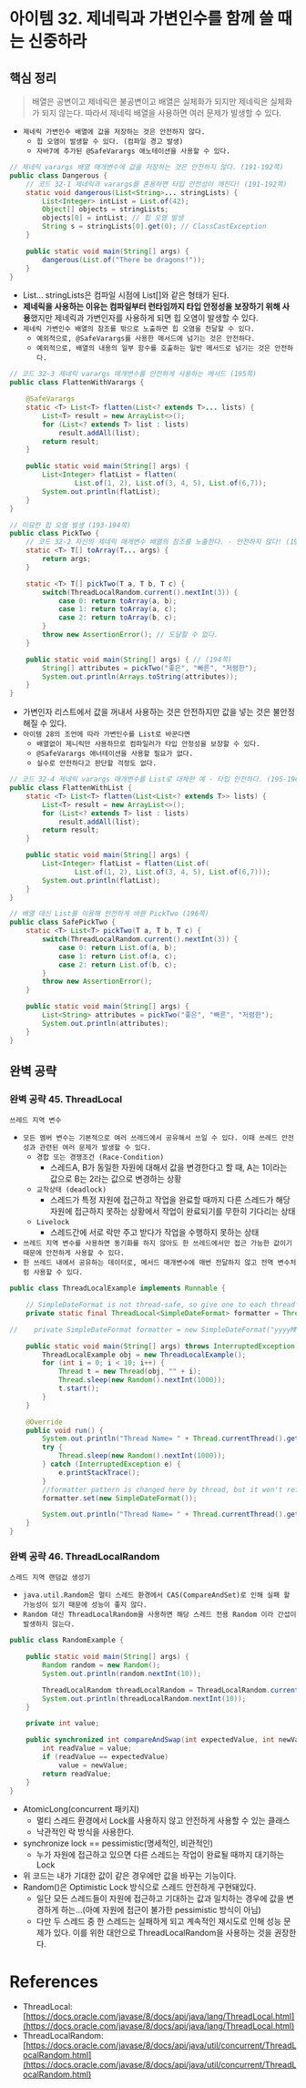 # 아이템 32. 제네릭과 가변인수를 함께 쓸 때는 신중하라

## 핵심 정리

> 배열은 공변이고 제네릭은 불공변이고
배열은 실체화가 되지만 제네릭은 실체화가 되지 않는다.
따라서 제네릭 배열을 사용하면 여러 문제가 발생할 수 있다.
> 
- `제네릭 가변인수 배열에 값을 저장하는 것은 안전하지 않다.`
    - `힙 오염이 발생할 수 있다. (컴파일 경고 발생)`
    - `자바7에 추가된 @SafeVarargs 애노테이션을 사용할 수 있다.`

```java
// 제네릭 varargs 배열 매개변수에 값을 저장하는 것은 안전하지 않다. (191-192쪽)
public class Dangerous {
    // 코드 32-1 제네릭과 varargs를 혼용하면 타입 안전성이 깨진다! (191-192쪽)
    static void dangerous(List<String>... stringLists) {
        List<Integer> intList = List.of(42);
        Object[] objects = stringLists;
        objects[0] = intList; // 힙 오염 발생
        String s = stringLists[0].get(0); // ClassCastException
    }

    public static void main(String[] args) {
        dangerous(List.of("There be dragons!"));
    }
}
```

- List<String>... stringLists은 컴파일 시점에 List<String>[]와 같은 형태가 된다.
- **제네릭을 사용하는 이유는 컴파일부터 런타임까지 타입 안정성을 보장하기 위해 사용**했지만 제네릭과 가변인자를 사용하게 되면 힙 오염이 발생할 수 있다.
- `제네릭 가변인수 배열의 참조를 밖으로 노출하면 힙 오염을 전달할 수 있다.`
    - `예외적으로, @SafeVarargs를 사용한 메서드에 넘기는 것은 안전하다.`
    - `예외적으로, 배열의 내용의 일부 함수를 호출하는 일반 메서드로 넘기는 것은 안전하다.`

```java
// 코드 32-3 제네릭 varargs 매개변수를 안전하게 사용하는 메서드 (195쪽)
public class FlattenWithVarargs {

    @SafeVarargs
    static <T> List<T> flatten(List<? extends T>... lists) {
        List<T> result = new ArrayList<>();
        for (List<? extends T> list : lists)
            result.addAll(list);
        return result;
    }

    public static void main(String[] args) {
        List<Integer> flatList = flatten(
                List.of(1, 2), List.of(3, 4, 5), List.of(6,7));
        System.out.println(flatList);
    }
}
```

```java
// 미묘한 힙 오염 발생 (193-194쪽)
public class PickTwo {
    // 코드 32-2 자신의 제네릭 매개변수 배열의 참조를 노출한다. - 안전하지 않다! (193쪽)
    static <T> T[] toArray(T... args) {
        return args;
    }

    static <T> T[] pickTwo(T a, T b, T c) {
        switch(ThreadLocalRandom.current().nextInt(3)) {
            case 0: return toArray(a, b);
            case 1: return toArray(a, c);
            case 2: return toArray(b, c);
        }
        throw new AssertionError(); // 도달할 수 없다.
    }

    public static void main(String[] args) { // (194쪽)
        String[] attributes = pickTwo("좋은", "빠른", "저렴한");
        System.out.println(Arrays.toString(attributes));
    }
}
```

- 가변인자 리스트에서 값을 꺼내서 사용하는 것은 안전하지만 값을 넣는 것은 불안정해질 수 있다.
- `아이템 28의 조언에 따라 가변인수를 List로 바꾼다면`
    - `배열없이 제니릭만 사용하므로 컴파일러가 타입 안정성을 보장할 수 있다.`
    - `@SafeVarargs 애너테이션을 사용할 필요가 없다.`
    - `실수로 안전하다고 판단할 걱정도 없다.`

```java
// 코드 32-4 제네릭 varargs 매개변수를 List로 대체한 예 - 타입 안전하다. (195-196쪽)
public class FlattenWithList {
    static <T> List<T> flatten(List<List<? extends T>> lists) {
        List<T> result = new ArrayList<>();
        for (List<? extends T> list : lists)
            result.addAll(list);
        return result;
    }

    public static void main(String[] args) {
        List<Integer> flatList = flatten(List.of(
                List.of(1, 2), List.of(3, 4, 5), List.of(6,7)));
        System.out.println(flatList);
    }
}
```

```java
// 배열 대신 List를 이용해 안전하게 바꿘 PickTwo (196쪽)
public class SafePickTwo {
    static <T> List<T> pickTwo(T a, T b, T c) {
        switch(ThreadLocalRandom.current().nextInt(3)) {
            case 0: return List.of(a, b);
            case 1: return List.of(a, c);
            case 2: return List.of(b, c);
        }
        throw new AssertionError();
    }

    public static void main(String[] args) {
        List<String> attributes = pickTwo("좋은", "빠른", "저렴한");
        System.out.println(attributes);
    }
}
```

## 완벽 공략

### 완벽 공략 45. ThreadLocal

`쓰레드 지역 변수`

- `모든 멤버 변수는 기본적으로 여러 쓰레드에서 공유해서 쓰일 수 있다. 이때 쓰레드 안전성과 관련된 여러 문제가 발생할 수 있다.`
    - `경합 또는 경쟁조건 (Race-Condition)`
        - 스레드A, B가 동일한 자원에 대해서 값을 변경한다고 할 때, A는 1이라는 값으로 B는 2라는 값으로 변경하는 상황
    - `교착상태 (deadlock)`
        - 스레드가 특정 자원에 접근하고 작업을 완료할 때까지 다른 스레드가 해당 자원에 접근하지 못하는 상황에서 작업이 완료되기를 무한히 기다리는 상태
    - `Livelock`
        - 스레드간에 서로 락만 주고 받다가 작업을 수행하지 못하는 상태
- `쓰레드 지역 변수를 사용하면 동기화를 하지 않아도 한 쓰레드에서만 접근 가능한 값이기 때문에 안전하게 사용할 수 있다.`
- `한 쓰레드 내에서 공유하는 데이터로, 메서드 매개변수에 매번 전달하지 않고 전역 변수처럼 사용할 수 있다.`

```java
public class ThreadLocalExample implements Runnable {

    // SimpleDateFormat is not thread-safe, so give one to each thread
    private static final ThreadLocal<SimpleDateFormat> formatter = ThreadLocal.withInitial(() -> new SimpleDateFormat("yyyyMMdd HHmm"));

//    private SimpleDateFormat formatter = new SimpleDateFormat("yyyyMMdd HHmm");

    public static void main(String[] args) throws InterruptedException {
        ThreadLocalExample obj = new ThreadLocalExample();
        for (int i = 0; i < 10; i++) {
            Thread t = new Thread(obj, "" + i);
            Thread.sleep(new Random().nextInt(1000));
            t.start();
        }
    }

    @Override
    public void run() {
        System.out.println("Thread Name= " + Thread.currentThread().getName() + " default Formatter = " + formatter.get().toPattern());
        try {
            Thread.sleep(new Random().nextInt(1000));
        } catch (InterruptedException e) {
            e.printStackTrace();
        }
        //formatter pattern is changed here by thread, but it won't reflect to other threads
        formatter.set(new SimpleDateFormat());

        System.out.println("Thread Name= " + Thread.currentThread().getName() + " formatter = " + formatter.get().toPattern());
    }
}
```

### 완벽 공략 46. ThreadLocalRandom

`스레드 지역 랜덤값 생성기`

- `java.util.Random은 멀티 스레드 환경에서 CAS(CompareAndSet)로 인해 실패 할 가능성이 있기 때문에 성능이 좋지 않다.`
- `Random 대신 ThreadLocalRandom을 사용하면 해당 스레드 전용 Random 이라 간섭이 발생하지 않는다.`

```java
public class RandomExample {

    public static void main(String[] args) {
        Random random = new Random();
        System.out.println(random.nextInt(10));

        ThreadLocalRandom threadLocalRandom = ThreadLocalRandom.current();
        System.out.println(threadLocalRandom.nextInt(10));
    }

    private int value;

    public synchronized int compareAndSwap(int expectedValue, int newValue) {
        int readValue = value;
        if (readValue == expectedValue)
            value = newValue;
        return readValue;
    }
}
```

- AtomicLong(concurrent 패키지)
    - 멀티 스레드 환경에서 Lock를 사용하지 않고 안전하게 사용할 수 있는 클래스
    - 낙관적인 락 방식을 사용한다.
- synchronize lock == pessimistic(명세적인, 비관적인)
    - 누가 자원에 접근하고 있으면 다른 스레드는 작업이 완료될 때까지 대기하는 Lock
- 위 코드는 내가 기대한 값이 같은 경우에만 값을 바꾸는 기능이다.
- Random()은 Optimistic Lock 방식으로 스레드 안전하게 구현돼있다.
    - 일단 모든 스레드들이 자원에 접근하고 기대하는 값과 일치하는 경우에 값을 변경하게 하는…(아예 자원에 접근이 불가한 pessimistic 방식이 아님)
    - 다만 두 스레드 중 한 스레드는 실패하게 되고 계속적인 재시도로 인해 성능 문제가 있다. 이를 위한 대안으로 ThreadLocalRandom을 사용하는 것을 권장한다.

# References

- ThreadLocal: [https://docs.oracle.com/javase/8/docs/api/java/lang/ThreadLocal.html](https://docs.oracle.com/javase/8/docs/api/java/lang/ThreadLocal.html)
- ThreadLocalRandom: [https://docs.oracle.com/javase/8/docs/api/java/util/concurrent/ThreadLocalRandom.html](https://docs.oracle.com/javase/8/docs/api/java/util/concurrent/ThreadLocalRandom.html)